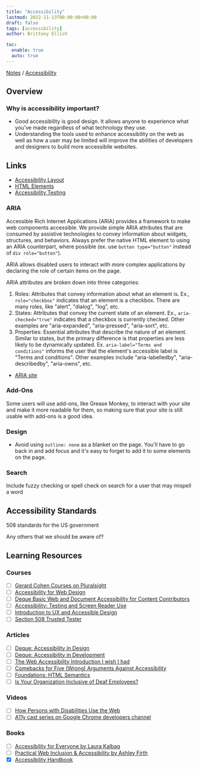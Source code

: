 ```yaml
---
title: "Accessibility"
lastmod: 2022-11-13T00:00:00+08:00
draft: false
tags: [accessibility]
author: Brittany Ellich

toc:
  enable: true
  auto: true
---
```


[Notes](../../notes) / [Accessibility](./)

## Overview

### Why is accessibility important?

* Good accessibility is good design. It allows anyone to experience what you've made regardless of what technology they use.
* Understanding the tools used to enhance accessibility on the web as well as how a user may be limited will improve the abilities of developers and designers to build more accessibile websites.

## Links

* [Accessibility Layout](../1-a-accessibility-layout)
* [HTML Elements](../1-b-accessibility-html-elements)
* [Accessibility Testing](../1-c-accessibility-testing)

### ARIA

Accessible Rich Internet Applications (ARIA) provides a framework to make web components accessible. We provide simple ARIA attributes that are consumed by assistive technologies to convey information about widgets, structures, and behaviors. Always prefer the native HTML element to using an ARIA counterpart, where possible (ex. use `button type="button"` instead of `div role="button"`).

ARIA allows disabled users to interact with more complex applications by declaring the role of certain items on the page.

ARIA attributes are broken down into three categories:

1. Roles: Attributes that convey information about what an element is. Ex., `role="checkbox"` indicates that an element is a checkbox. There are many roles, like "alert", "dialog", "log", etc.
2. States: Attributes that convey the current state of an element. Ex., `aria-checked="true"` indicates that a checkbox is currently checked. Other examples are "aria-expanded", "aria-pressed", "aria-sort", etc.
3. Properties: Essential attributes that describe the nature of an element. Similar to states, but the primary difference is that properties are less likely to be dynamically updated. Ex. `aria-label="Terms and conditions"` informs the user that the element's accessible label is "Terms and conditions". Other examples include "aria-labelledby", "aria-describedby", "aria-owns", etc.

* [ARIA site](http://www.w3.org/TR/wai-aria/)

### Add-Ons

Some users will use add-ons, like Grease Monkey, to interact with your site and make it more readable for them, so making sure that your site is still usable with add-ons is a good idea.

### Design

* Avoid using `outline: none` as a blanket on the page. You'll have to go back in and add focus and it's easy to forget to add it to some elements on the page.

### Search

Include fuzzy checking or spell check on search for a user that may mispell a word

## Accessibility Standards

508 standards for the US government

Any others that we should be aware of?

## Learning Resources

### Courses

* [ ] [Gerard Cohen Courses on Pluralsight](https://gerardkcohen.me/courses/courses.html)
* [ ] [Accessibility for Web Design](https://www.linkedin.com/learning/accessibility-for-web-design/welcome?u=3322)
* [ ] [Deque Basic Web and Document Accessibility for Content Contributors](https://dequeuniversity.com/curriculum/courses/content-contributors)
* [ ] [Accessibility: Testing and Screen Reader Use](https://app.pluralsight.com/library/courses/accessibility-testing-and-screen-reader/table-of-contents)
* [ ] [Introduction to UX and Accessible Design](https://www.futurelearn.com/courses/introduction-to-ux-and-accessible-design)
* [ ] [Section 508 Trusted Tester](https://www.dhs.gov/trusted-tester)

### Articles

* [ ] [Deque: Accessibility in Design](https://www.deque.com/accessible-design/)
* [ ] [Deque: Accessibility in Development](https://www.deque.com/accessible-development/)
* [ ] [The Web Accessibility Introduction I wish I had](https://dev.to/maxwell_dev/the-web-accessibility-introduction-i-wish-i-had-4ope)
* [ ] [Comebacks for Five (Wrong) Arguments Against Accessibility](https://dev.to/maxwell_dev/comebacks-for-five-wrong-arguments-against-accessibility-5g5j)
* [ ] [Foundations: HTML Semantics](https://tetralogical.com/blog/2022/10/05/foundations-html-semantics/)
* [ ] [Is Your Organization Inclusive of Deaf Employees?](https://hbr.org/2022/10/is-your-organization-inclusive-of-deaf-employees)

### Videos

* [ ] [How Persons with Disabilities Use the Web](https://accessibility.deque.com/on-demand-how-persons-with-disabilities-use-the-web)
* [ ] [A11y cast series on Google Chrome developers channel](https://www.youtube.com/watch?v=HtTyRajRuyY&list=PLNYkxOF6rcICWx0C9LVWWVqvHlYJyqw7g)

### Books

* [ ] [Accessibility for Everyone by Laura Kalbag](https://abookapart.com/products/accessibility-for-everyone)
* [ ] [Practical Web Inclusion & Accessibility by Ashley Firth](https://learna11y.com/)
* [x] [Accessibility Handbook](https://www.oreilly.com/library/view/accessibility-handbook/9781449322847/)
